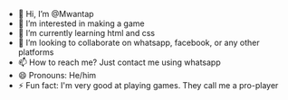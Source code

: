 - 👋 Hi, I’m @Mwantap
- 👀 I’m interested in making a game 
- 🌱 I’m currently learning html and css
- 💞️ I’m looking to collaborate on whatsapp, facebook, or any other platforms
- 📫 How to reach me? Just contact me using whatsapp
- 😄 Pronouns: He/him
- ⚡ Fun fact: I'm very good at playing games. They call me a pro-player

<!---
Mwantap/Mwantap is a ✨ special ✨ repository because its `README.md` (this file) appears on your GitHub profile.
You can click the Preview link to take a look at your changes.
--->
